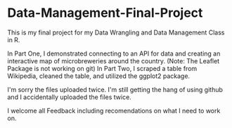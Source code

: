 # Data-Management-Final-Project

This is my final project for my Data Wrangling and Data Management Class in R. 

In Part One, I demonstrated connecting to an API for data and creating an interactive map of microbreweries around the country. (Note: The Leaflet Package is not working on git)
In Part Two, I scraped a table from Wikipedia, cleaned the table, and utilized the ggplot2 package.

I'm sorry the files uploaded twice. I'm still getting the hang of using github and I accidentally uploaded the files twice. 

I welcome all Feedback including recomendations on what I need to work on. 
